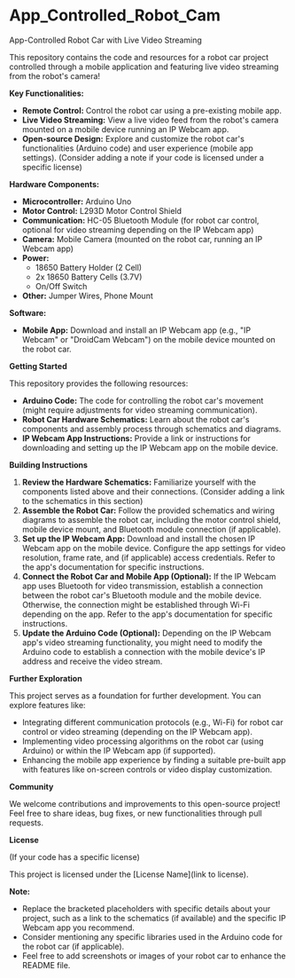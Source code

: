 # App_Controlled_Robot_Cam
App-Controlled Robot Car with Live Video Streaming


This repository contains the code and resources for a robot car project controlled through a mobile application and featuring live video streaming from the robot's camera!

**Key Functionalities:**

* **Remote Control:** Control the robot car using a pre-existing mobile app.
* **Live Video Streaming:** View a live video feed from the robot's camera mounted on a mobile device running an IP Webcam app.
* **Open-source Design:** Explore and customize the robot car's functionalities (Arduino code) and user experience (mobile app settings).  (Consider adding a note if your code is licensed under a specific license)

**Hardware Components:**

* **Microcontroller:** Arduino Uno
* **Motor Control:** L293D Motor Control Shield
* **Communication:** HC-05 Bluetooth Module (for robot car control, optional for video streaming depending on the IP Webcam app)
* **Camera:** Mobile Camera (mounted on the robot car, running an IP Webcam app)
* **Power:**
    * 18650 Battery Holder (2 Cell)
    * 2x 18650 Battery Cells (3.7V)
    * On/Off Switch
* **Other:** Jumper Wires, Phone Mount

**Software:**

* **Mobile App:** Download and install an IP Webcam app (e.g., "IP Webcam" or "DroidCam Webcam") on the mobile device mounted on the robot car.

**Getting Started**

This repository provides the following resources:

* **Arduino Code:** The code for controlling the robot car's movement (might require adjustments for video streaming communication).
* **Robot Car Hardware Schematics:** Learn about the robot car's components and assembly process through schematics and diagrams.
* **IP Webcam App Instructions:**  Provide a link or instructions for downloading and setting up the IP Webcam app on the mobile device.

**Building Instructions**

1. **Review the Hardware Schematics:** Familiarize yourself with the components listed above and their connections. (Consider adding a link to the schematics in this section)
2. **Assemble the Robot Car:** Follow the provided schematics and wiring diagrams to assemble the robot car, including the motor control shield, mobile device mount, and Bluetooth module connection (if applicable).
3. **Set up the IP Webcam App:**  Download and install the chosen IP Webcam app on the mobile device. Configure the app settings for video resolution, frame rate, and  (if applicable) access credentials. Refer to the app's documentation for specific instructions.
4. **Connect the Robot Car and Mobile App (Optional):**  If the IP Webcam app uses Bluetooth for video transmission, establish a connection between the robot car's Bluetooth module and the mobile device. Otherwise, the connection might be established through Wi-Fi depending on the app. Refer to the app's documentation for specific instructions.
5. **Update the Arduino Code (Optional):** Depending on the IP Webcam app's video streaming functionality, you might need to modify the Arduino code to establish a connection with the mobile device's IP address and receive the video stream.

**Further Exploration**

This project serves as a foundation for further development. You can explore features like:

*  Integrating different communication protocols (e.g., Wi-Fi) for robot car control or video streaming (depending on the IP Webcam app).
*  Implementing video processing algorithms on the robot car (using Arduino) or within the IP Webcam app (if supported).
*  Enhancing the mobile app experience by finding a suitable pre-built app with features like on-screen controls or video display customization.

**Community**

We welcome contributions and improvements to this open-source project! Feel free to share ideas, bug fixes, or new functionalities through pull requests.

**License**

(If your code has a specific license)

This project is licensed under the [License Name](link to license).

**Note:**

* Replace the bracketed placeholders with specific details about your project, such as a link to the schematics (if available) and the specific IP Webcam app you recommend.
* Consider mentioning any specific libraries used in the Arduino code for the robot car (if applicable).
* Feel free to add screenshots or images of your robot car to enhance the README file.

